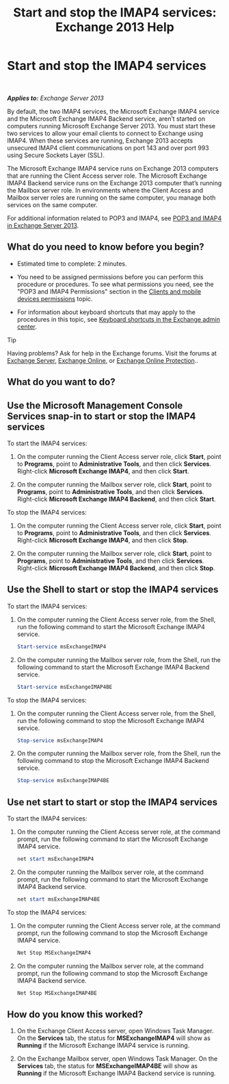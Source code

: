 ﻿---
title: 'Start and stop the IMAP4 services: Exchange 2013 Help'
TOCTitle: Start and stop the IMAP4 services
ms:assetid: a52db4bd-69a6-47b2-acf3-d9d8571c7a87
ms:mtpsurl: https://technet.microsoft.com/en-us/library/Bb124022(v=EXCHG.150)
ms:contentKeyID: 49315251
ms.date: 12/09/2016
mtps_version: v=EXCHG.150
---

# Start and stop the IMAP4 services

 

_**Applies to:** Exchange Server 2013_


By default, the two IMAP4 services, the Microsoft Exchange IMAP4 service and the Microsoft Exchange IMAP4 Backend service, aren’t started on computers running Microsoft Exchange Server 2013. You must start these two services to allow your email clients to connect to Exchange using IMAP4. When these services are running, Exchange 2013 accepts unsecured IMAP4 client communications on port 143 and over port 993 using Secure Sockets Layer (SSL).

The Microsoft Exchange IMAP4 service runs on Exchange 2013 computers that are running the Client Access server role. The Microsoft Exchange IMAP4 Backend service runs on the Exchange 2013 computer that’s running the Mailbox server role. In environments where the Client Access and Mailbox server roles are running on the same computer, you manage both services on the same computer.

For additional information related to POP3 and IMAP4, see [POP3 and IMAP4 in Exchange Server 2013](pop3-and-imap4-in-exchange-server-2013-exchange-2013-help.md).

## What do you need to know before you begin?

  - Estimated time to complete: 2 minutes.

  - You need to be assigned permissions before you can perform this procedure or procedures. To see what permissions you need, see the "POP3 and IMAP4 Permissions" section in the [Clients and mobile devices permissions](clients-and-mobile-devices-permissions-exchange-2013-help.md) topic.

  - For information about keyboard shortcuts that may apply to the procedures in this topic, see [Keyboard shortcuts in the Exchange admin center](keyboard-shortcuts-in-the-exchange-admin-center-2013-help.md).


> [!TIP]
> Having problems? Ask for help in the Exchange forums. Visit the forums at <A href="https://go.microsoft.com/fwlink/p/?linkid=60612">Exchange Server</A>, <A href="https://go.microsoft.com/fwlink/p/?linkid=267542">Exchange Online</A>, or <A href="https://go.microsoft.com/fwlink/p/?linkid=285351">Exchange Online Protection</A>..



## What do you want to do?

## Use the Microsoft Management Console Services snap-in to start or stop the IMAP4 services

To start the IMAP4 services:

1.  On the computer running the Client Access server role, click **Start**, point to **Programs**, point to **Administrative Tools**, and then click **Services**. Right-click **Microsoft Exchange IMAP4**, and then click **Start**.

2.  On the computer running the Mailbox server role, click **Start**, point to **Programs**, point to **Administrative Tools**, and then click **Services**. Right-click **Microsoft Exchange IMAP4 Backend**, and then click **Start**.

To stop the IMAP4 services:

1.  On the computer running the Client Access server role, click **Start**, point to **Programs**, point to **Administrative Tools**, and then click **Services**. Right-click **Microsoft Exchange IMAP4**, and then click **Stop**.

2.  On the computer running the Mailbox server role, click **Start**, point to **Programs**, point to **Administrative Tools**, and then click **Services**. Right-click **Microsoft Exchange IMAP4 Backend**, and then click **Stop**.

## Use the Shell to start or stop the IMAP4 services

To start the IMAP4 services:

1.  On the computer running the Client Access server role, from the Shell, run the following command to start the Microsoft Exchange IMAP4 service.
    
    ```powershell
    Start-service msExchangeIMAP4
    ```

2.  On the computer running the Mailbox server role, from the Shell, run the following command to start the Microsoft Exchange IMAP4 Backend service.
    
    ```powershell
    Start-service msExchangeIMAP4BE
    ```

To stop the IMAP4 services:

1.  On the computer running the Client Access server role, from the Shell, run the following command to stop the Microsoft Exchange IMAP4 service.
    
    ```powershell
    Stop-service msExchangeIMAP4
    ```

2.  On the computer running the Mailbox server role, from the Shell, run the following command to stop the Microsoft Exchange IMAP4 Backend service.
    
    ```powershell
    Stop-service msExchangeIMAP4BE
    ```

## Use net start to start or stop the IMAP4 services

To start the IMAP4 services:

1.  On the computer running the Client Access server role, at the command prompt, run the following command to start the Microsoft Exchange IMAP4 service.
    
    ```powershell
    net start msExchangeIMAP4
    ```

2.  On the computer running the Mailbox server role, at the command prompt, run the following command to start the Microsoft Exchange IMAP4 Backend service.
    
    ```powershell
    net start msExchangeIMAP4BE
    ```

To stop the IMAP4 services:

1.  On the computer running the Client Access server role, at the command prompt, run the following command to stop the Microsoft Exchange IMAP4 service.
    
    ```powershell
    Net Stop MSExchangeIMAP4
    ```

2.  On the computer running the Mailbox server role, at the command prompt, run the following command to stop the Microsoft Exchange IMAP4 Backend service.
    
    ```powershell
    Net Stop MSExchangeIMAP4BE
    ```

## How do you know this worked?

1.  On the Exchange Client Access server, open Windows Task Manager. On the **Services** tab, the status for **MSExchangeIMAP4** will show as **Running** if the Microsoft Exchange IMAP4 service is running.

2.  On the Exchange Mailbox server, open Windows Task Manager. On the **Services** tab, the status for **MSExchangeIMAP4BE** will show as **Running** if the Microsoft Exchange IMAP4 Backend service is running.

